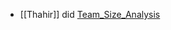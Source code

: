 - [[Thahir]] did [Team_Size_Analysis](https://drive.google.com/file/d/1-iPIq6uelp9R_3EhIbZyWRgWZ157xFe3/preview)